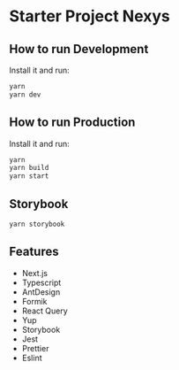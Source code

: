# Starter Project Nexys

## How to run Development

Install it and run:

```bash
yarn
yarn dev
```

## How to run Production

Install it and run:

```bash
yarn
yarn build
yarn start
```

## Storybook

```bash
yarn storybook
```

## Features

- Next.js
- Typescript
- AntDesign
- Formik
- React Query
- Yup
- Storybook
- Jest
- Prettier
- Eslint
